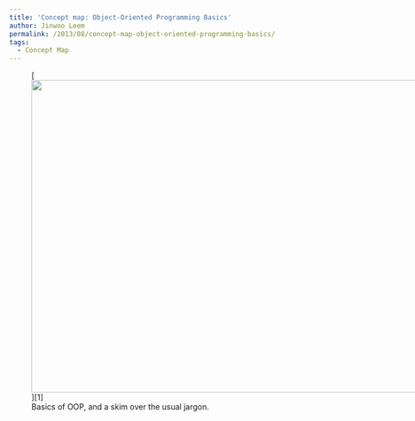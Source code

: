 ```yaml
---
title: 'Concept map: Object-Oriented Programming Basics'
author: Jinwoo Leem
permalink: /2013/08/concept-map-object-oriented-programming-basics/
tags:
  - Concept Map
---
```

<figure id="attachment_3953" style="width: 707px;" class="wp-caption alignnone">[<img class=" wp-image-3953" alt="" src="http://teaching.software-carpentry.org/wp-content/uploads/2013/08/OOP-1024x817.jpeg" width="707" height="564" />][1]<figcaption class="wp-caption-text">Basics of OOP, and a skim over the usual jargon.</figcaption></figure>

 [1]: http://teaching.software-carpentry.org/wp-content/uploads/2013/08/OOP.jpeg

